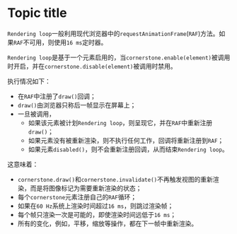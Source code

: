 # Topic title

`Rendering loop`一般利用现代浏览器中的`requestAnimationFrame`(`RAF`)方法。如果`RAF`不可用，则使用`16 ms`定时器。

`Rendering loop`是基于一个元素启用的，当`cornerstone.enable(element)`被调用时开启，并在`cornerstone.disable(element)`被调用时禁用。

执行情况如下：
* 在`RAF`中注册了`draw()`回调；
* `draw()`由浏览器只称后一帧显示在屏幕上； 
* 一旦被调用，
  * 如果该元素被计划`Rendering loop`，则呈现它，并在`RAF`中重新注册`draw()`；
  * 如果元素没有被重新渲染，则不执行任何工作，回调将重新注册到`RAF`；
  * 如果元素`disabled()`，则不会重新注册回调，从而结束`Rendering loop`。

这意味着：
* `cornerstone.draw()`和`cornerstone.invalidate()`不再触发视图的重新渲染，而是将图像标记为需要重新渲染的状态；
* 每个`cornerstone`元素注册自己的`RAF`循环；
* 如果在`60 Hz`系统上渲染时间超过`16 ms`，则跳过渲染帧； 
* 每个帧只渲染一次是可能的，即使渲染时间远低于`16 ms`；
* 所有的变化，例如，平移，缩放等操作，都在下一帧中重新渲染。